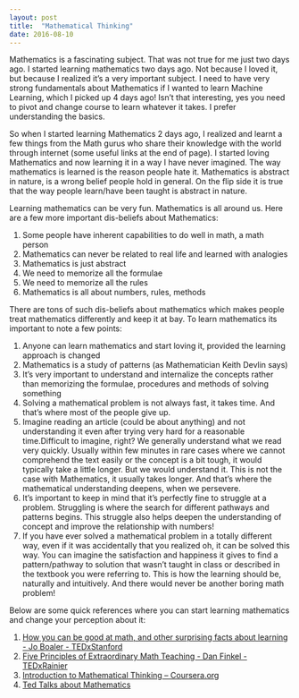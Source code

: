 ```yaml
---
layout: post
title:  "Mathematical Thinking"
date: 2016-08-10
---
```

Mathematics is a fascinating subject. That was not true for me just two days ago. I started learning mathematics two days ago. Not because I loved it, but because I realized it’s a very important subject. I need to have very strong fundamentals about Mathematics if I wanted to learn Machine Learning, which I picked up 4 days ago! Isn’t that interesting, yes you need to pivot and change course to learn whatever it takes. I prefer understanding the basics.

So when I started learning Mathematics 2 days ago, I realized and learnt a few things from the Math gurus who share their knowledge with the world through internet (some useful links at the end of page). I started loving Mathematics and now learning it in a way I have never imagined. The way mathematics is learned is the reason people hate it. Mathematics is abstract in nature, is a wrong belief people hold in general. On the flip side it is true that the way people learn/have been taught is abstract in nature.

Learning mathematics can be very fun. Mathematics is all around us. Here are a few more important dis-beliefs about Mathematics:

  1. Some people have inherent capabilities to do well in math, a math person
  2. Mathematics can never be related to real life and learned with analogies
  3. Mathematics is just abstract
  4. We need to memorize all the formulae
  5. We need to memorize all the rules
  6. Mathematics is all about numbers, rules, methods

There are tons of such dis-beliefs about mathematics which makes people treat mathematics differently and keep it at bay. To learn mathematics its important to note a few points:

  1. Anyone can learn mathematics and start loving it, provided the learning approach is changed
  2. Mathematics is a study of patterns (as Mathematician Keith Devlin says)
  3. It’s very important to understand and internalize the concepts rather than memorizing the formulae, procedures and methods of solving something
  4. Solving a mathematical problem is not always fast, it takes time. And that’s where most of the people give up.
  5. Imagine reading an article (could be about anything) and not understanding it even after trying very hard for a reasonable time.Difficult to imagine, right? We generally understand what we read very quickly. Usually within few minutes in rare cases where we cannot comprehend the text easily or the concept is a bit tough, it would typically take a little longer. But we would understand it. This is not the case with Mathematics, it usually takes longer. And that’s where the mathematical understanding deepens, when we persevere.
  6. It’s important to keep in mind that it’s perfectly fine to struggle at a problem. Struggling is where the search for different pathways and patterns begins. This struggle also helps deepen the understanding of concept and improve the relationship with numbers!
  7. If you have ever solved a mathematical problem in a totally different way, even if it was accidentally that you realized oh, it can be solved this way. You can imagine the satisfaction and happiness it gives to find a pattern/pathway to solution that wasn’t taught in class or described in the textbook you were referring to. This is how the learning should be, naturally and intuitively. And there would never be another boring math problem!
 
Below are some quick references where you can start learning mathematics and change your perception about it:

  1. [How you can be good at math, and other surprising facts about learning - Jo Boaler - TEDxStanford](https://www.youtube.com/watch?v=3icoSeGqQtY)
  2. [Five Principles of Extraordinary Math Teaching - Dan Finkel - TEDxRainier](https://www.youtube.com/watch?v=ytVneQUA5-c)
  3. [Introduction to Mathematical Thinking – Coursera.org](https://www.coursera.org/learn/mathematical-thinking)
  4. [Ted Talks about Mathematics](http://www.ted.com/topics/math)
